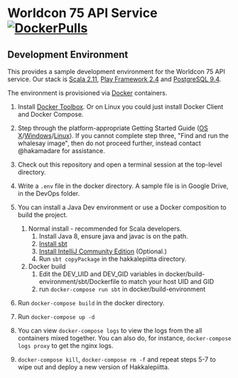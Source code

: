 # Worldcon 75 API Service [![DockerPulls](https://img.shields.io/docker/stars/worldcon75/api.svg)](https://hub.docker.com/r/worldcon75/api/)

## Development Environment

This provides a sample development environment for the Worldcon 75 API service.  Our stack is [Scala 2.11](http://scala-lang.org/), [Play Framework 2.4](https://www.playframework.com/) and [PostgreSQL 9.4](http://www.postgresql.org/).

The environment is provisioned via [Docker](https://www.docker.com/) containers.

1. Install [Docker Toolbox](https://www.docker.com/docker-toolbox). Or on Linux you could just install Docker Client and Docker Compose.

2. Step through the platform-appropriate Getting Started Guide ([OS X](https://docs.docker.com/mac/)/[Windows](https://docs.docker.com/windows/)/[Linux](https://docs.docker.com/linux/)).  If you cannot complete step three, "Find and run the whalesay image", then do not proceed further, instead contact @hakamadare for assistance.

3. Check out this repository and open a terminal session at the top-level directory.

4. Write a `.env` file in the docker directory.  A sample file is in Google Drive, in the DevOps folder.

5. You can install a Java Dev environment or use a Docker composition to build the project.
   1. Normal install - recommended for Scala developers.
      1. Install Java 8, ensure java and javac is on the path.
      2. [Install sbt](http://www.scala-sbt.org/download.html)
      3. [Install IntelliJ Community Edition](https://www.jetbrains.com/idea/download/) (Optional.)
      4. Run `sbt copyPackage` in the hakkalepiitta directory.
   2. Docker build
      1. Edit the DEV_UID and DEV_GID variables in docker/build-environment/sbt/Dockerfile to match your host UID and GID
      2. run `docker-compose run sbt` in docker/build-environment

6. Run `docker-compose build` in the docker directory.

7. Run `docker-compose up -d`

8. You can view `docker-compose logs` to view the logs from the all containers mixed together. You can also do, for instance, `docker-compose logs proxy` to get the nginx logs.

9. `docker-compose kill`, `docker-compose rm -f` and repeat steps 5-7 to wipe out and deploy a new version of Hakkalepiitta.
